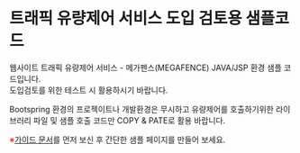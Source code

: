 # 트래픽 유량제어 서비스 도입 검토용 샘플코드
<p>웹사이트 트래픽 유량제어 서비스 - 메가펜스(MEGAFENCE) JAVA/JSP 환경 샘플 코드입니다.<br/>도입검토를 위한 테스트 시 활용하시기 바랍니다. </p>
<p>Bootspring 환경의 프로젝이트나 개발환경은 무시하고 유량제어를 호출하기위한 라이브러리 파일 및 샘플 호출 코드만 COPY & PATE로 활용 바랍니다.</p>
<p><span style="color:red;">※</span><a href='https://drive.google.com/file/d/10I2NK-ThqFS5d0o1vyDXVhPLTxml89P_/view?usp=sharing'>가이드 문서</a>를 먼저 보신 후 간단한 샘플 페이지를 만들어 보세요.</p>
